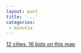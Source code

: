 ```yaml
---
layout: post
title: '...'
categories:
 - minutia
---
```


<a href="http://www.lib.utexas.edu/maps/europe/europe_ref01.jpg">12 cities, 16 bids on this map</a>

